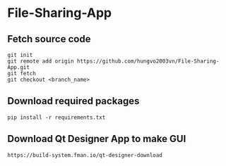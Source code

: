 # File-Sharing-App
## Fetch source code
```
git init
git remote add origin https://github.com/hungvo2003vn/File-Sharing-App.git
git fetch
git checkout <branch_name>
```
## Download required packages
```
pip install -r requirements.txt
```
## Download Qt Designer App to make GUI
```
https://build-system.fman.io/qt-designer-download
```

